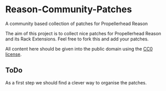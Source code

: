 Reason-Community-Patches
========================

A community based collection of patches for Propellerhead Reason


The aim of this project is to collect nice patches for Propellerhead Reason and its Rack Extensions. Feel free to fork this and add your patches.

All content here should be given into the public domain using the [CC0 license](http://creativecommons.org/publicdomain/zero/1.0/).


ToDo
----

As a first step we should find a clever way to organise the patches.